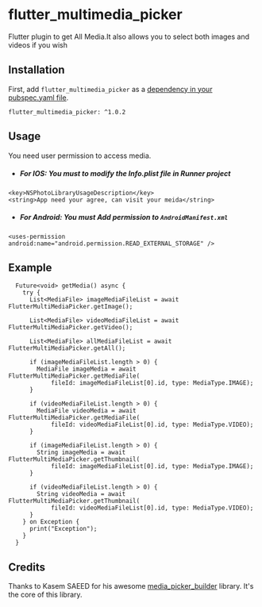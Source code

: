 # flutter_multimedia_picker
Flutter plugin to get All Media.It also allows you to select both images and videos if you wish

## Installation

First, add `flutter_multimedia_picker` as a [dependency in your pubspec.yaml file](https://flutter.io/platform-plugins/).

```
flutter_multimedia_picker: ^1.0.2
```

## Usage
You need user permission to access media.
  * ##### For IOS: You must to modify the Info.plist file in Runner project
  ```
 <key>NSPhotoLibraryUsageDescription</key>
 <string>App need your agree, can visit your meida</string>
  ```

  * ##### For Android: You must Add permission to `AndroidManifest.xml`
  ``` 
  <uses-permission android:name="android.permission.READ_EXTERNAL_STORAGE" />
  ```

## Example
```
  Future<void> getMedia() async {
    try {
      List<MediaFile> imageMediaFileList = await FlutterMultiMediaPicker.getImage();

      List<MediaFile> videoMediaFileList = await FlutterMultiMediaPicker.getVideo();

      List<MediaFile> allMediaFileList = await FlutterMultiMediaPicker.getAll();

      if (imageMediaFileList.length > 0) {
        MediaFile imageMedia = await FlutterMultiMediaPicker.getMediaFile(
            fileId: imageMediaFileList[0].id, type: MediaType.IMAGE);
      }

      if (videoMediaFileList.length > 0) {
        MediaFile videoMedia = await FlutterMultiMediaPicker.getMediaFile(
            fileId: videoMediaFileList[0].id, type: MediaType.VIDEO);
      }

      if (imageMediaFileList.length > 0) {
        String imageMedia = await FlutterMultiMediaPicker.getThumbnail(
            fileId: imageMediaFileList[0].id, type: MediaType.IMAGE);
      }

      if (videoMediaFileList.length > 0) {
        String videoMedia = await FlutterMultiMediaPicker.getThumbnail(
            fileId: videoMediaFileList[0].id, type: MediaType.VIDEO);
      }
    } on Exception {
      print("Exception");
    }
  }

```

## Credits
Thanks to Kasem SAEED for his awesome [media_picker_builder](https://github.com/KasemJaffer/media_picker_builder) library. It's the core of this library.
